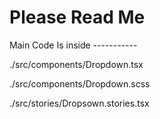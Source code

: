 <h1>Please Read Me</h1>




Main Code Is inside -----------

./src/components/Dropdown.tsx


./src/components/Dropdown.scss

./src/stories/Dropsown.stories.tsx
